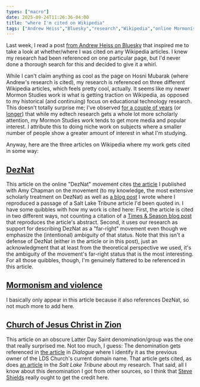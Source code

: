 ```yaml
---
types: ["macro"]
date: 2025-09-24T11:26:36-04:00
title: "where I'm cited on Wikipedia"
tags: ["Andrew Heiss","Bluesky","research","Wikipedia","online Mormonism","Mormon Studies","edtech","DezNat"]
---
```

Last week, I read a post [from Andrew Heiss on Bluesky](https://bsky.app/profile/andrew.heiss.phd/post/3lzabvxjb6k2v) that inspired me to take a look at whether/where I was cited on any Wikipedia articles. I knew my research had been referenced on one particular page, but I'd never done a thorough search for this and decided to give it a whirl. 

While I can't claim anything as cool as the page on Hosni Mubarak (where Andrew's research is cited), my research is referenced on three different Wikipedia articles, which feels pretty cool, actually. It seems like my newer Mormon Studies work is what is getting traction on Wikipedia, as opposed to my historical (and continuing) focus on educational technology research. This doesn't totally surprise me; I've observed [for a couple of years](https://spencergreenhalgh.com/work/2023-10-15-my-mormon/) (or [longer](https://spencergreenhalgh.com/work/when-niche-research-pays-off/)) that while my edtech research gets a whole lot more scholarly attention, my Mormon Studies work tends to get more media and popular interest. I attribute this to doing niche work on subjects where a smaller number of people show a greater amount of interest in what I'm studying.

Anyway, here are the three articles on Wikipedia where my work gets cited in some way:

## [DezNat](https://en.wikipedia.org/wiki/DezNat)

This article on the online "DezNat" movement cites [the article](https://jmssa.org/volume-2/2-greenhalgh-chapman/) I published with Amy Chapman on the movement (to my knowledge, the most extensive scholarly treatment on DezNat) as well as [a blog post](https://spencergreenhalgh.com/work/quoted-in-salt-lake-tribune-article-on-deznat-movement/) I wrote where I reproduced a passage of a Salt Lake Tribune article I'd been quoted in. I have some quibbles with how my work is cited here: First, the article is cited in two different ways, not counting a citation of a [Times & Season blog post](https://timesandseasons.org/index.php/2024/07/cutting-edge-latter-day-saint-research-june-2024/) that reproduces the article's abstract. Second, it uses our research as support for describing DezNat as a "far-right" movement even though we emphasize the (intentional) ambiguity of that status. Note that this isn't a defense of DezNat (either in the article or in this post), just an acknowledgment that at least from the theoretical perspective we used, it's the ambiguity of the movement's far-right status that is the most interesting. For all those quibbles, though, I'm genuinely flattered to be referenced in this article.

## [Mormonism and violence](https://en.wikipedia.org/wiki/Mormonism_and_violence)

I basically only appear in this article because it also references DezNat, so not much more to add here. 

## [Church of Jesus Christ in Zion](https://en.wikipedia.org/wiki/Church_of_Jesus_Christ_in_Zion)

This article on an obscure Latter Day Saint denomination/group was the one that really surprised me. Not too much, I guess: The denomination gets referenced in [the article](https://scholarlypublishingcollective.org/uip/dial/article/56/1/1/344503/The-Correct-Domain-Name-of-the-Church-Technology) in *Dialogue* where I identify it as the previous owner of the LDS Church's current domain name. That article gets cited, as does [an article](https://www.sltrib.com/religion/2023/04/16/how-lds-church-worked-worked-paid/) in the *Salt Lake Tribune* about my research. That said, all I know about this denomination I got from other sources, so I think that [Steve Shields](https://www.signaturebooks.com/books/p/divergent-paths-of-the-restoration) really ought to get the credit here. 

